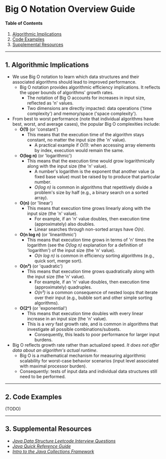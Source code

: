 # Big O Notation Overview Guide

#### Table of Contents

1. [Algorithmic Implications](#algorithmic)
2. [Code Examples](#examples)
3. [Supplemental Resources](#supplemental)

<hr />

## 1. <a name="algorithmic">Algorithmic Implications</a>

* We use Big O notation to learn which data structures and their associated algorithms should lead to improved performance. 
  + Big O notation provides algorithmic efficiency implications. It reflects the upper bounds of algorithms' growth rates.
    - The notation of Big O accounts for increases in input size, reflected as 'n' values.
    - Two dimensions are directly impacted: data operations ('time complexity') and memory/space ('space complexity').
* From best to worst performance (note that individual algorithms have best, worst, and average cases), the popular Big O complexities include:
  + **O(1)** (or 'constant')
    - This means that the execution time of the algorithm stays constant, no matter the input size (the 'n' value).
      + A practical example if *O(1)*: when accessing array elements by index, execution would remain the same.
  + **O(log n)** (or 'logarithmic')
    - This means that the execution time would grow logarithmically along with the input size (the 'n' value).
      + A number's logarithm is the exponent that another value (a fixed base value) must be raised by to produce that particular number.
      + *O(log n)* is common in algorithms that repetitively divide a problem's size by half (e.g., a binary search on a sorted array).
  + **O(n)** (or 'linear')
    - This means that execution time grows linearly along with the input size (the 'n' value).
      + For example, if an 'n' value doubles, then execution time (approximately) also doubles.
      + Linear searches through non-sorted arrays have *O(n)*.
  + **O(n log n)** (or 'linearithmic')
    - This means that execution time grows in terms of 'n' times the logarithm (see the *O(log n)* explanation for a definition of 'logarithm') of the input size (the 'n' value).
      + *O(n log n)* is common in efficiency sorting algorithms (e.g., quick sort, merge sort). 
  + **O(n²)** (or 'quadratic')
    - This means that execution time grows quadratically along with the input size (the 'n' value).
      + For example, if an 'n' value doubles, then execution time (approximately) quadruples.
      + *O(n²)* is a common consequence of nested loops that iterate over their input (e.g., bubble sort and other simple sorting algorithms).
  + **O(2ⁿ)** (or 'exponential')
    - This means that execution time doubles with every linear increase in an input size (the 'n' value).
    - This is a *very* fast growth rate, and is common in algorithms that investigate all possible combinations/subsets.
      + Consequently, this leads to poor performance for larger input burdens. 
* Big O reflects growth rate rather than actualized speed. *It does not offer data about an algorithm's actual runtime*.
  + Big O is a mathematical mechanism for measuring algorithmic scalability for worst-case behavior scenarios (input level associated with maximal processor burden).
  + Consequently: tests of input data and individual data structures still need to be performed.

<hr />

## 2. <a name="examples">Code Examples</a>

(TODO) 

<hr />

## 3. <a name="supplemental">Supplemental Resources</a>

* *[Java Data Structure Leetcode Interview Questions](https://github.com/chaseofthejungle/java-data-structure-leetcode-interview-questions)*
* *[Java Quick Reference Guide](https://github.com/chaseofthejungle/java-quick-reference-guide)*
* *[Intro to the Java Collections Framework](https://github.com/chaseofthejungle/intro-to-java-collections-framework)*
